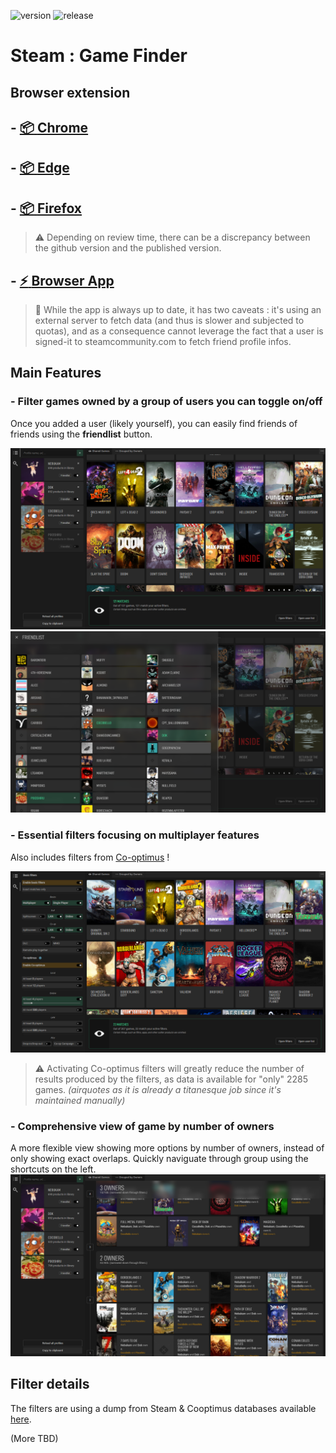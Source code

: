 ![version](https://img.shields.io/badge/dynamic/json?color=ed1e79&label=version&query=version&url=https://github.com/Nebukam/steam-game-finder/package.json)
![release](https://img.shields.io/badge/license-MIT-black.svg)

# Steam : Game Finder

## Browser extension

## - [:package: **Chrome**](https://chrome.google.com/webstore/detail/steam-game-finder/aagflcmpdhjkbgmbjmidndegeabadeip)
## - [:package: **Edge**](https://microsoftedge.microsoft.com/addons/detail/steam-game-finder/okpoofcmlpdkbogkmnlmpemgkfalebkp)
## - [:package: **Firefox**](https://addons.mozilla.org/en-US/firefox/addon/steam-game-finder/)

> :warning: Depending on review time, there can be a discrepancy between the github version and the published version.

## - [:zap: **Browser App**](https://nebukam.github.io/steam-game-finder/pwa/)
> :frog: While the app is always up to date, it has two caveats : it's using an external server to fetch data (and thus is slower and subjected to quotas), and as a consequence cannot leverage the fact that a user is signed-it to steamcommunity.com to fetch friend profile infos.

## Main Features
### - Filter games owned by a group of users you can toggle on/off
Once you added a user (likely yourself), you can easily find friends of friends using the **friendlist** button.

![Landing page](https://github.com/Nebukam/steam-game-finder/raw/main/assets/screenshots/001.png)
![Friendlist view](https://github.com/Nebukam/steam-game-finder/raw/main/assets/screenshots/002.png)

### - Essential filters focusing on multiplayer features
Also includes filters from [Co-optimus](https://www.co-optimus.com/) !

![Filter view](https://github.com/Nebukam/steam-game-finder/raw/main/assets/screenshots/003.png)
> :warning: Activating Co-optimus filters will greatly reduce the number of results produced by the filters, as data is available for "only" 2285 games. *(airquotes as it is already a titanesque job since it's maintained manually)*

### - Comprehensive view of game by number of owners
A more flexible view showing more options by number of owners, instead of only showing exact overlaps. Quickly naviguate through group using the shortcuts on the left.
![Owner groups](https://github.com/Nebukam/steam-game-finder/raw/main/assets/screenshots/004.png)

## Filter details
The filters are using a dump from Steam & Cooptimus databases available [here](https://github.com/Nebukam/steam-db).


(More TBD)